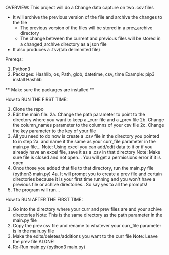 OVERVIEW:
This project will do a Change data capture on two .csv files 
  - It will archive the previous version of the file and archive the changes to the file 
    - The previous version of the files will be stored in a prev_archive directory
    - The change between the current and previous files will be stored in a changed_archive directory as a json file
  - It also produces a .tsv(tab delimmited file)
 
Prereqs:
1. Python3
2. Packages: Hashlib, os, Path, glob, datetime, csv, time
Example: pip3 install Hashlib

** Make sure the packages are installed **

How to RUN THE FIRST TIME:
1. Clone the repo
2. Edit the main file:
  2a. Change the path parameter to point to the directory where you want to keep a _curr file and a _prev file
  2b. Change the column_names parameter to the columns of your csv file 
  2c. Change the key parameter to the key of your file
3. All you need to do now is create a .csv file in the directory you pointed to in step 2a. and name it the same as your curr_file parameter in the main.py file...
Note: Using excel you can add/edit data to it or if you already have an excel file, save it as a .csv in that directory
Note: Make sure file is closed and not open... You will get a permissions error if it is open
4. Once those you added that file to that directory, run the main.py file (python3 main.py)
  4a. It will prompt you to create a prev file and certain directories because it is your first time running and you won't have a previous file or achive directories..
So say yes to all the prompts!
5. The program will run...


How to RUN AFTER THE FIRST TIME:
1. Go into the directory where your curr and prev files are and your achive directories
Note: This is the same directory as the path parameter in the main.py file
2. Copy the prev csv file and rename to whatever your curr_file parameter is in the main.py file
3. Make the edits/deletes/additions you want to the curr file
Note: Leave the prev file ALONE!
4. Re-Run main.py (python3 main.py)
